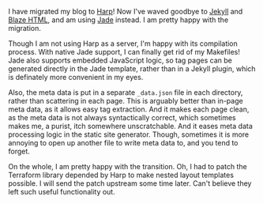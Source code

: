 I have migrated my blog to [Harp](http://harpjs.com)! Now I've waved goodbye to
[Jekyll](http://jekyllrb.com) and [Blaze HTML](http://jaspervdj.be/blaze/),
and am using [Jade](http://jade-lang.com) instead. I am pretty happy with the
migration.

Though I am not using Harp as a server, I'm happy with its compilation process.
With native Jade support, I can finally get rid of my Makefiles! Jade also
supports embedded JavaScript logic, so tag pages can be generated directly in the
Jade template, rather than in a Jekyll plugin, which is definately more
convenient in my eyes.

Also, the meta data is put in a separate `_data.json` file
in each directory, rather than scattering in each page. This is arguably better
than in-page meta data, as it allows easy tag extraction. And it makes each page
clean, as the meta data is not always syntactically correct, which sometimes
makes me, a purist, itch somewhere unscratchable. And it eases meta data
processing logic in the static site generator. Though, sometimes it is more
annoying to open up another file to write meta data to, and you tend to forget.

On the whole, I am pretty happy with the transition. Oh, I had to patch the
Terraform library depended by Harp to make nested layout templates possible. I
will send the patch upstream some time later. Can't believe they left such useful
functionality out.
